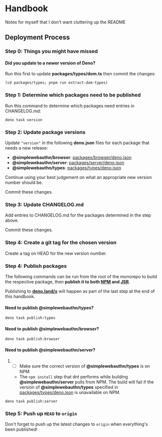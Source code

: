 # Handbook

Notes for myself that I don't want cluttering up the README

## Deployment Process

### Step 0: Things you might have missed

#### Did you update to a newer version of **Deno**?

Run this first to update **packages/types/dom.ts** then commit the changes:

```
(cd packages/types; pnpm run extract-dom-types)
```

### Step 1: Determine which packages need to be published

Run this command to determine which packages need entries in CHANGELOG.md:

```
deno task version
```

### Step 2: Update package versions

Update `"version"` in the following **deno.json** files for each package that needs a new release:

- **@simplewebauthn/browser**: [packages/browser/deno.json](./packages/browser/deno.json)
- **@simplewebauthn/server**: [packages/server/deno.json](./packages/server/deno.json)
- **@simplewebauthn/types**: [packages/types/deno.json](./packages/types/deno.json)

Continue using your best judgement on what an appropriate new version number should be.

Commit these changes.

### Step 3: Update CHANGELOG.md

Add entries to CHANGELOG.md for the packages determined in the step above.

Commit these changes.

### Step 4: Create a git tag for the chosen version

Create a tag on HEAD for the new version number.

### Step 4: Publish packages

The following commands can be run from the root of the monorepo to build the respective package,
then **publish it to both [NPM](https://www.npmjs.com/search?q=%40simplewebauthn) and
[JSR](https://jsr.io/@simplewebauthn)**.

Publishing to **[deno.land/x](https://deno.land/x/simplewebauthn)** will happen as part of the last
step at the end of this handbook.

#### Need to publish @simplewebauthn/types?

```
deno task publish:types
```

#### Need to publish @simplewebauthn/browser?

```
deno task publish:browser
```

#### Need to publish @simplewebauthn/server?

1.
   - [ ] Make sure the correct version of **@simplewebauthn/types** is on NPM
   - The `npm install` step that dnt performs while building **@simplewebauthn/server** pulls from
     NPM. The build will fail if the version of **@simplewebauthn/types** specified in
     [packages/types/deno.json](./packages/types/deno.json) is unavailable on NPM.

```
deno task publish:server
```

### Step 5: Push up `HEAD` to `origin`

Don't forget to push up the latest changes to `origin` when everything's been published!
